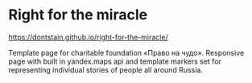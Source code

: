 # Right for the miracle
https://dontstain.github.io/right-for-the-miracle/

Template page for charitable foundation «Право на чудо».
Responsive page with built in yandex.maps api and template markers set for representing individual stories of people all around Russia.
